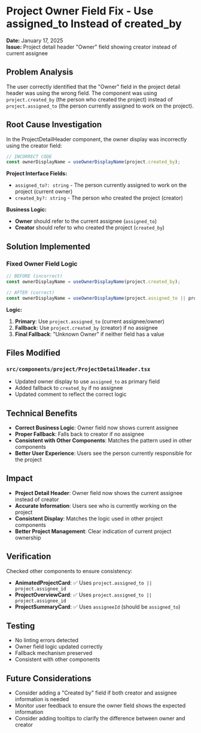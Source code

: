 # Project Owner Field Fix - Use assigned_to Instead of created_by

**Date:** January 17, 2025  
**Issue:** Project detail header "Owner" field showing creator instead of current assignee

## Problem Analysis

The user correctly identified that the "Owner" field in the project detail header was using the wrong field. The component was using `project.created_by` (the person who created the project) instead of `project.assigned_to` (the person currently assigned to work on the project).

## Root Cause Investigation

In the ProjectDetailHeader component, the owner display was incorrectly using the creator field:

```typescript
// INCORRECT CODE
const ownerDisplayName = useOwnerDisplayName(project.created_by);
```

**Project Interface Fields:**
- `assigned_to?: string` - The person currently assigned to work on the project (current owner)
- `created_by?: string` - The person who created the project (creator)

**Business Logic:**
- **Owner** should refer to the current assignee (`assigned_to`)
- **Creator** should refer to who created the project (`created_by`)

## Solution Implemented

### Fixed Owner Field Logic
```typescript
// BEFORE (incorrect)
const ownerDisplayName = useOwnerDisplayName(project.created_by);

// AFTER (correct)
const ownerDisplayName = useOwnerDisplayName(project.assigned_to || project.created_by);
```

**Logic:**
1. **Primary**: Use `project.assigned_to` (current assignee/owner)
2. **Fallback**: Use `project.created_by` (creator) if no assignee
3. **Final Fallback**: "Unknown Owner" if neither field has a value

## Files Modified

### `src/components/project/ProjectDetailHeader.tsx`
- Updated owner display to use `assigned_to` as primary field
- Added fallback to `created_by` if no assignee
- Updated comment to reflect the correct logic

## Technical Benefits

- **Correct Business Logic**: Owner field now shows current assignee
- **Proper Fallback**: Falls back to creator if no assignee
- **Consistent with Other Components**: Matches the pattern used in other components
- **Better User Experience**: Users see the person currently responsible for the project

## Impact

- **Project Detail Header**: Owner field now shows the current assignee instead of creator
- **Accurate Information**: Users see who is currently working on the project
- **Consistent Display**: Matches the logic used in other project components
- **Better Project Management**: Clear indication of current project ownership

## Verification

Checked other components to ensure consistency:
- **AnimatedProjectCard**: ✅ Uses `project.assigned_to || project.assignee_id`
- **ProjectOverviewCard**: ✅ Uses `project.assigned_to || project.assignee_id`
- **ProjectSummaryCard**: ✅ Uses `assigneeId` (should be `assigned_to`)

## Testing

- No linting errors detected
- Owner field logic updated correctly
- Fallback mechanism preserved
- Consistent with other components

## Future Considerations

- Consider adding a "Created by" field if both creator and assignee information is needed
- Monitor user feedback to ensure the owner field shows the expected information
- Consider adding tooltips to clarify the difference between owner and creator
